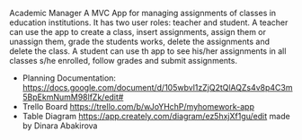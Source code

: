 Academic Manager
A MVC App for managing assignments of classes in education institutions. It has two user roles: teacher and student. A teacher can use the app to create a class, insert assignments, assign them or unassign them, grade the students works, delete the assignments and delete the class. A student can use th app to see his/her assignments in all classes s/he enrolled, follow grades and submit assignments.
* Planning Documentation:
https://docs.google.com/document/d/105wbvl1zZjQ2tQlAQZs4v8p4C3m5BpEkmNumM98lfZk/edit#
* Trello Board
https://trello.com/b/wJoYHchP/myhomework-app
* Table Diagram
https://app.creately.com/diagram/ez5hxjXf1gu/edit
made by Dinara Abakirova
